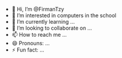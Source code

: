 - 👋 Hi, I’m @FirmanTzy
- 👀 I’m interested in computers in the school
- 🌱 I’m currently learning ...
- 💞️ I’m looking to collaborate on ...
- 📫 How to reach me ...
- 😄 Pronouns: ...
- ⚡ Fun fact: ...

<!---
FirmanTzy/FirmanTzy is a ✨ special ✨ repository because its `README.md` (this file) appears on your GitHub profile.
You can click the Preview link to take a look at your changes. i am  like forumsin the class tkj x three
--->

